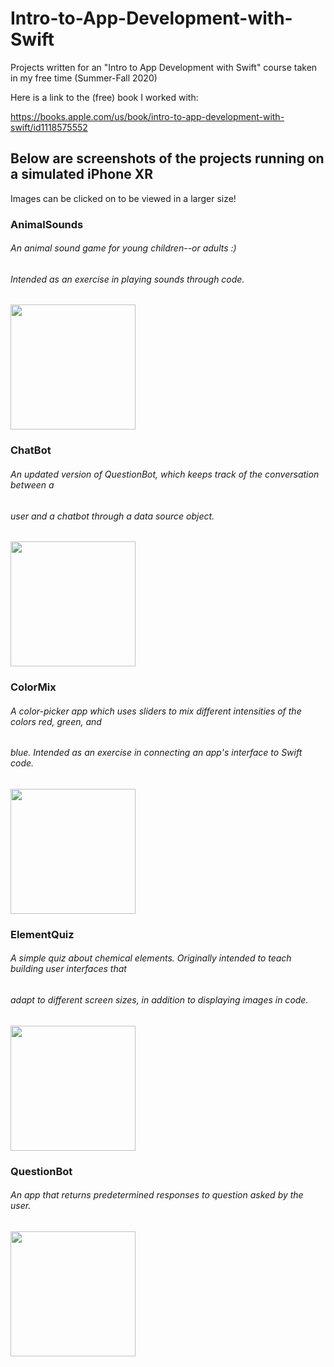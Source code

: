 # Intro-to-App-Development-with-Swift
Projects written for an "Intro to App Development with Swift" course taken in my free time (Summer-Fall 2020)

Here is a link to the (free) book I worked with: 

https://books.apple.com/us/book/intro-to-app-development-with-swift/id1118575552

## Below are screenshots of the projects running on a simulated iPhone XR
Images can be clicked on to be viewed in a larger size!

### AnimalSounds
###### An animal sound game for young children--or adults :) 
###### Intended as an exercise in playing sounds through code. 

<img src="https://user-images.githubusercontent.com/55996049/98600264-48bc8b00-22ab-11eb-9514-0430944975b1.jpeg" width="200">

### ChatBot
###### An updated version of QuestionBot, which keeps track of the conversation between a 
###### user and a chatbot through a data source object.

<img src="https://user-images.githubusercontent.com/55996049/98619406-2b9ab300-22d1-11eb-89b5-a197cdbd7d47.jpeg" width="200">

### ColorMix
###### A color-picker app which uses sliders to mix different intensities of the colors red, green, and 
###### blue. Intended as an exercise in connecting an app's interface to Swift code. 

<img src="https://user-images.githubusercontent.com/55996049/98619543-73213f00-22d1-11eb-8ec2-6506a20915a9.jpeg" width="200">

### ElementQuiz
###### A simple quiz about chemical elements. Originally intended to teach building user interfaces that
###### adapt to different screen sizes, in addition to displaying images in code. 

<img src="https://user-images.githubusercontent.com/55996049/98619692-c5faf680-22d1-11eb-9dcd-c7aec7297dd4.jpeg" width="200">

### QuestionBot
###### An app that returns predetermined responses to question asked by the user. 

<img src="https://user-images.githubusercontent.com/55996049/98619801-f5a9fe80-22d1-11eb-8d04-f2dbb09b91e2.jpeg" width="200">



